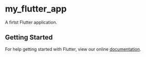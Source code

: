 # my_flutter_app

A firtst Flutter application.

## Getting Started

For help getting started with Flutter, view our online
[documentation](https://flutter.io/).
